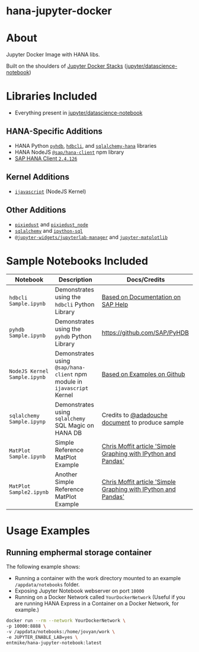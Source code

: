 # hana-jupyter-docker

# About
Jupyter Docker Image with HANA libs.

Built on the shoulders of [Jupyter Docker Stacks](https://jupyter-docker-stacks.readthedocs.io/en/latest/index.html) ([jupyter/datascience-notebook](https://hub.docker.com/r/jupyter/datascience-notebook))

# Libraries Included

- Everything present in [jupyter/datascience-notebook](https://hub.docker.com/r/jupyter/datascience-notebook)
## HANA-Specific Additions
- HANA Python [`pyhdb`](https://github.com/SAP/PyHDB), [`hdbcli`](https://help.sap.com/viewer/0eec0d68141541d1b07893a39944924e/2.0.02/en-US/f3b8fabf34324302b123297cdbe710f0.html), and [`sqlalchemy-hana`](https://github.com/SAP/sqlalchemy-hana) libraries
- HANA NodeJS [`@sap/hana-client`](https://help.sap.com/viewer/0eec0d68141541d1b07893a39944924e/2.0.02/en-US/58c18548dab04a438a0f9c44be82b6cd.html) npm library
- [SAP HANA Client `2.4.126`](https://tools.hana.ondemand.com/#hanatools)

## Kernel Additions
- [`ijavascript`](https://www.npmjs.com/package/ijavascript) (NodeJS Kernel)

## Other Additions
- [`pixiedust`](https://github.com/pixiedust/pixiedust) and [`pixiedust_node`](https://github.com/pixiedust/pixiedust_node)
- [`sqlalchemy`](https://github.com/sqlalchemy/sqlalchemy) and [`ipython-sql`](https://github.com/catherinedevlin/ipython-sql)
- [`@jupyter-widgets/jupyterlab-manager`](https://github.com/jupyter-widgets/ipywidgets/tree/master/packages/jupyterlab-manager) and [`jupyter-matplotlib`](https://github.com/matplotlib/jupyter-matplotlib)

# Sample Notebooks Included
| Notebook | Description | Docs/Credits |
| -------- | ----------- | ------------ |
| `hdbcli Sample.ipynb` | Demonstrates using the `hdbcli` Python Library | [Based on Documentation on SAP Help](https://help.sap.com/viewer/0eec0d68141541d1b07893a39944924e/2.0.02/en-US/f3b8fabf34324302b123297cdbe710f0.html) |
| `pyhdb Sample.ipynb` | Demonstrates using the `pyhdb` Python Library | https://github.com/SAP/PyHDB |
| `NodeJS Kernel Sample.ipynb` | Demonstrates using `@sap/hana-client` npm module in `ijavascript` Kernel | [Based on Examples on Github](https://github.com/SAP/PyHDB#getting-started) |
| `sqlalchemy Sample.ipynp` | Demonstrates using `sqlalchemy` SQL Magic on HANA DB | Credits to [@adadouche](https://github.com/adadouche) [document](https://developers.sap.com/tutorials/mlb-hxe-tools-jupyter.html) to produce sample |
| `MatPlot Sample.ipynb` | Simple Reference MatPlot Example | [Chris Moffit article 'Simple Graphing with IPython and Pandas'](https://pbpython.com/simple-graphing-pandas.html) |
| `MatPlot Sample2.ipynb` | Another Simple Reference MatPlot Example | [Chris Moffit article 'Simple Graphing with IPython and Pandas'](https://pbpython.com/simple-graphing-pandas.html) |

# Usage Examples

## Running emphermal storage container
The following example shows:

- Running a container with the work directory mounted to an example `/appdata/notebooks` folder.
- Exposing Jupyter Notebook webserver on port `10000`
- Running on a Docker Network called `YourDockerNetwork` (Useful if you are running HANA Express in a Container on a Docker Network, for example.)
```bash
docker run --rm --network YourDockerNetwork \
-p 10000:8888 \
-v /appdata/notebooks:/home/jovyan/work \
-e JUPYTER_ENABLE_LAB=yes \ 
entmike/hana-jupyter-notebook:latest
```
